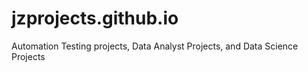 # jzprojects.github.io
Automation Testing projects, Data Analyst Projects, and Data Science Projects 
